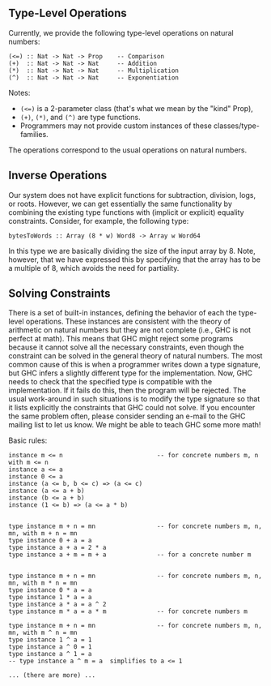 ## Type-Level Operations


Currently, we provide the following type-level operations on natural numbers:

```wiki
(<=) :: Nat -> Nat -> Prop    -- Comparison
(+)  :: Nat -> Nat -> Nat     -- Addition
(*)  :: Nat -> Nat -> Nat     -- Multiplication
(^)  :: Nat -> Nat -> Nat     -- Exponentiation
```


Notes:

- `(<=)` is a 2-parameter class (that's what we mean by the "kind" Prop),
- `(+)`, `(*)`, and `(^)` are type functions.
- Programmers may not provide custom instances of these classes/type-families.


The operations correspond to the usual operations on natural numbers.

## Inverse Operations


Our system does not have explicit functions for subtraction, division, logs, or roots.  However, we can get essentially the same functionality by combining the existing type functions with (implicit or explicit) equality constraints.  Consider, for example, the following type:

```wiki
bytesToWords :: Array (8 * w) Word8 -> Array w Word64
```


In this type we are basically dividing the size of the input array by 8.  Note, however, that we have expressed this by specifying that the array has to be a multiple of 8, which avoids the need for partiality.

## Solving Constraints


There is a set of built-in instances, defining the behavior of each the type-level operations.  These instances are consistent with the theory of arithmetic on natural numbers but they are not complete (i.e., GHC is not perfect at math).  This means that GHC might reject some programs
because it cannot solve all the necessary constraints, even though the constraint can be solved in the general theory of natural numbers.  The most common cause of this is when a programmer writes down a type signature, but GHC infers a slightly different type for the implementation.  Now, GHC needs to check that the specified type is compatible with the implementation.  If it fails do this, then the program will be rejected.  The usual work-around in such situations is to modify the type signature so that it lists explicitly the constraints that GHC could not solve.  If you encounter the same problem often, please consider sending an e-mail to the GHC mailing list to let us know.  We might be able to teach GHC some more math!


Basic rules:

```wiki
instance m <= n                          -- for concrete numbers m, n with m <= n
instance a <= a
instance 0 <= a
instance (a <= b, b <= c) => (a <= c)
instance (a <= a + b)
instance (b <= a + b)
instance (1 <= b) => (a <= a * b)


type instance m + n = mn                 -- for concrete numbers m, n, mn, with m + n = mn
type instance 0 + a = a
type instance a + a = 2 * a
type instance a + m = m + a              -- for a concrete number m


type instance m + n = mn                 -- for concrete numbers m, n, mn, with m * n = mn
type instance 0 * a = a                   
type instance 1 * a = a
type instance a * a = a ^ 2
type instance m * a = a * m              -- for concrete numbers m

type instance m + n = mn                 -- for concrete numbers m, n, mn, with m ^ n = mn
type instance 1 ^ a = 1
type instance a ^ 0 = 1
type instance a ^ 1 = a
-- type instance a ^ m = a  simplifies to a <= 1

... (there are more) ...

```